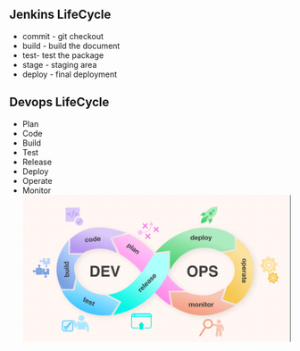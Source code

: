 Jenkins LifeCycle
--------------------
* commit - git checkout 
* build - build the document
* test- test the package
* stage - staging area
* deploy - final deployment 


Devops LifeCycle
----------------
* Plan
* Code
* Build
* Test
* Release
* Deploy 
* Operate
* Monitor 
![Preview](./Images/jenkins326.png)

